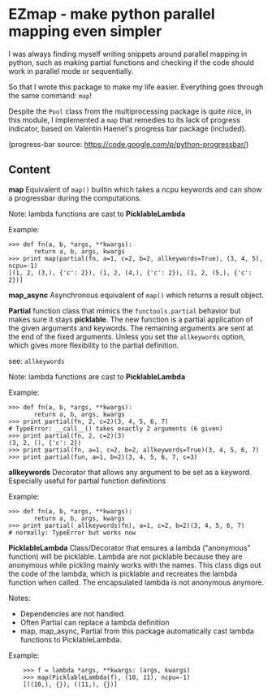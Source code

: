 EZmap - make python parallel mapping even simpler
=================================================

I was always finding myself writing snippets around parallel mapping in python,
such as making partial functions and checking if the code should work in
parallel mode or sequentially. 

So that I wrote this package to make my life easier. Everything goes through the
same command: `map`!

Despite the `Pool` class from the multiprocessing package is quite nice, in this
module, I implemented a `map` that remedies to its lack of progress indicator,
based on Valentin Haenel's progress bar package (included).

(progress-bar source: https://code.google.com/p/python-progressbar/)


Content
-------

**map**
Equivalent of `map()` builtin which takes a ncpu keywords and can show a
progressbar during the computations.

Note: lambda functions are cast to __PicklableLambda__

Example:

    >>> def fn(a, b, *args, **kwargs):
           return a, b, args, kwargs
    >>> print map(partial(fn, a=1, c=2, b=2, allkeywords=True), (3, 4, 5), ncpu=-1)
    [(1, 2, (3,), {'c': 2}), (1, 2, (4,), {'c': 2}), (1, 2, (5,), {'c': 2})]



**map_async**
Asynchronous equivalent of `map()` which returns a result object.


**Partial**
function class that mimics the `functools.partial` behavior but makes sure it
stays __picklable__.  The new function is a partial application of the given
arguments and keywords.  The remaining arguments are sent at the end of the
fixed arguments.  Unless you set the `allkeywords` option, which gives more
flexibility to the partial definition.

see: `allkeywords` 

Note: lambda functions are cast to __PicklableLambda__

Example:

    >>> def fn(a, b, *args, **kwargs):
           return a, b, args, kwargs
    >>> print partial(fn, 2, c=2)(3, 4, 5, 6, 7)
    # TypeError: __call__() takes exactly 2 arguments (6 given)
    >>> print partial(fn, 2, c=2)(3)
    (3, 2, (), {'c': 2})
    >>> print partial(fn, a=1, c=2, b=2, allkeywords=True)(3, 4, 5, 6, 7)
    >>> print partial(fun, a=1, b=2)(3, 4, 5, 6, 7, c=3)


**allkeywords**
Decorator that allows any argument to be set as a keyword. Especially useful
for partial function definitions

Example:

    >>> def fn(a, b, *args, **kwargs):
           return a, b, args, kwargs
    >>> print partial(_allkeywords(fn), a=1, c=2, b=2)(3, 4, 5, 6, 7)
    # normally: TypeError but works now



**PicklableLambda**
Class/Decorator that ensures a lambda ("anonymous" function) will be picklable.
Lambda are not picklable because they are anonymous while pickling mainly works
with the names.  This class digs out the code of the lambda, which is picklable
and recreates the lambda function when called.  The encapsulated lambda is not
anonymous anymore.

Notes:
* Dependencies are not handled.
* Often Partial can replace a lambda definition
* map, map_async, Partial from this package automatically cast lambda functions
to PicklableLambda.

Example:

        >>> f = lambda *args, **kwargs: (args, kwargs)
        >>> map(PicklableLambda(f), (10, 11), ncpu=-1)
        [((10,), {}), ((11,), {})]
